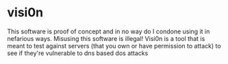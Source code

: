 # visi0n
This software is proof of concept and in no way do I condone using it in nefarious ways. 
Misusing this software is illegal!
Visi0n is a tool that is meant to test against servers (that you own or have permission to attack) to see if they're vulnerable
to dns based dos attacks
